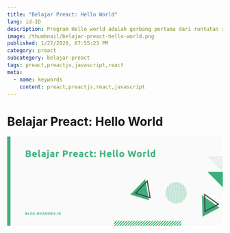 ```yaml
---
title: "Belajar Preact: Hello World"
lang: id-ID
description: Program Hello world adalah gerbang pertama dari runtutan series belajar Preact kita selanjutnya
image: /thumbnail/belajar-preact-hello-world.png
published: 1/27/2020, 07:55:23 PM
category: preact
subcategory: belajar-preact
tags: preact,preactjs,javascript,react
meta:
  - name: keywords
    content: preact,preactjs,react,javascript
---
```

# Belajar Preact: Hello World

<Author name="Ryan Aunur Rassyid" />

![Belajar Preact: Hello World](/images/belajar-preact-hello-world-cover.png#ft-image "Belajar Preact: Hello World")

<CodeBox id="preact-hello-world-1133w" title="Preact Hello World" />


